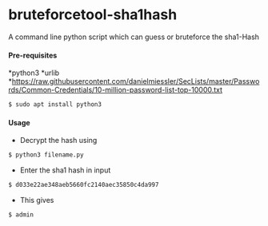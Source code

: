 # bruteforcetool-sha1hash 

A command line python script which can guess or bruteforce the sha1-Hash



#### Pre-requisites 
*python3
*urlib
*https://raw.githubusercontent.com/danielmiessler/SecLists/master/Passwords/Common-Credentials/10-million-password-list-top-10000.txt
```sh
$ sudo apt install python3
```

#### Usage
* Decrypt the hash using
```sh
$ python3 filename.py
```
* Enter the sha1 hash in input
```sh
$ d033e22ae348aeb5660fc2140aec35850c4da997
```
* This gives
```sh
$ admin
```
